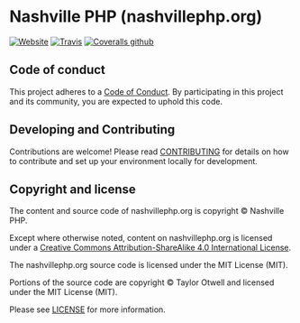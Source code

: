 # Nashville PHP (nashvillephp.org)

[![Website](https://img.shields.io/website/https/dev.nashvillephp.org.svg?label=nashvillephp.org&style=flat-square)](https://dev.nashvillephp.org/)
[![Travis](https://img.shields.io/travis/nashvillephp/nashvillephp.org.svg?style=flat-square)](https://travis-ci.org/nashvillephp/nashvillephp.org)
[![Coveralls github](https://img.shields.io/coveralls/github/nashvillephp/nashvillephp.org.svg?style=flat-square)](https://coveralls.io/github/nashvillephp/nashvillephp.org)

## Code of conduct

This project adheres to a [Code of Conduct][]. By participating in this project
and its community, you are expected to uphold this code.

## Developing and Contributing

Contributions are welcome! Please read [CONTRIBUTING][] for details on how to
contribute and set up your environment locally for development.

## Copyright and license

The content and source code of nashvillephp.org is copyright © Nashville PHP.

Except where otherwise noted, content on nashvillephp.org is licensed under a
[Creative Commons Attribution-ShareAlike 4.0 International License][cc-by-sa].

The nashvillephp.org source code is licensed under the MIT License (MIT).

Portions of the source code are copyright © Taylor Otwell and licensed under
the MIT License (MIT).

Please see [LICENSE][] for more information.


[code of conduct]: https://github.com/nashvillephp/policies
[contributing]: https://github.com/nashvillephp/nashvillephp.org/blob/master/CONTRIBUTING.md
[cc-by-sa]: https://creativecommons.org/licenses/by-sa/4.0/
[license]: https://github.com/nashvillephp/nashvillephp.org/blob/master/LICENSE
[mozjpeg]: https://www.npmjs.com/package/mozjpeg
[laravel-mix]: https://www.npmjs.com/package/laravel-mix
[img-loader]: https://www.npmjs.com/package/img-loader
[laravel mix]: https://www.npmjs.com/package/laravel-mix
[browsersync]: https://www.npmjs.com/package/browser-sync
